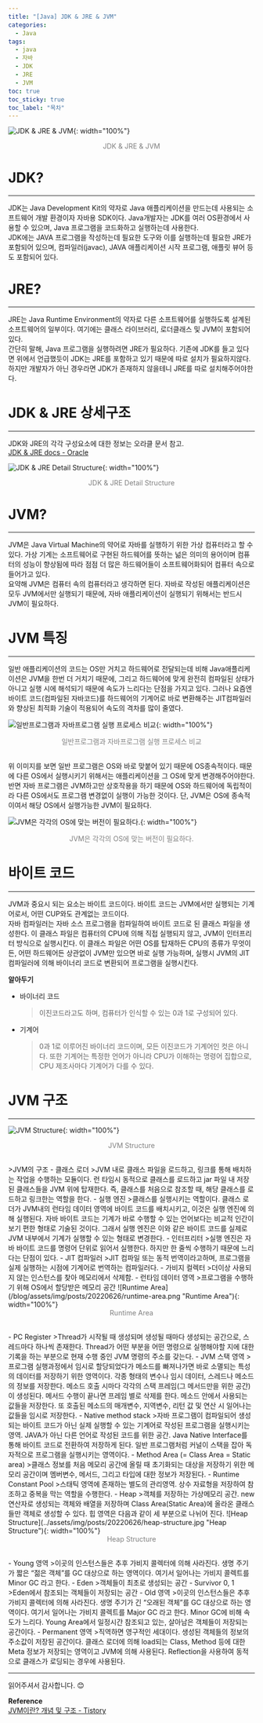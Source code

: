 ```yaml
---
title: "[Java] JDK & JRE & JVM"
categories:
  - Java
tags:
  - java
  - 자바
  - JDK
  - JRE
  - JVM
toc: true
toc_sticky: true
toc_label: "목차"
---
```

![JDK & JRE & JVM](/blog/assets/img/posts/20220626/jdk-jre.png "JDK & JRE & JVM"){: width="100%"}
<div style="color: gray; text-align: center; margin-bottom: 30px;">JDK & JRE & JVM</div>

# JDK?
---
JDK는 Java Development Kit의 약자로 Java 애플리케이션을 만드는데 사용되는 소프트웨어 개발 환경이자 자바용 SDK이다. Java개발자는 JDK를 여러 OS환경에서 사용할 수 있으며, Java 프로그램을 코드화하고 실행하는데 사용한다.  
JDK에는 JAVA 프로그램을 작성하는데 필요한 도구와 이를 실행하는데 필요한 JRE가 포함되어 있으며, 컴파일러(javac), JAVA 애플리케이션 시작 프로그램, 애플릿 뷰어 등도 포함되어 있다.

# JRE?
---
JRE는 Java Runtime Environment의 약자로 다른 소프트웨어를 실행하도록 설계된 소프트웨어의 일부이다. 여기에는 클래스 라이브러리, 로더클래스 및 JVM이 포함되어 있다.  
간단히 말해, Java 프로그램을 실행하려면 JRE가 필요하다. 기존에 JDK를 들고 있다면 위에서 언급했듯이 JDK는 JRE를 포함하고 있기 때문에 따로 설치가 필요하지않다. 하지만 개발자가 아닌 경우라면 JDK가 존재하지 않을테니 JRE를 따로 설치해주어야한다.

# JDK & JRE 상세구조
---
JDK와 JRE의 각각 구성요소에 대한 정보는 오라클 문서 참고.  
[JDK & JRE docs - Oracle](https://docs.oracle.com/javase/8/docs/technotes/tools/windows/jdkfiles.html)

![JDK & JRE Detail Structure](/blog/assets/img/posts/20220626/jdk-jre-structure.png "JDK & JRE Detail Structure"){: width="100%"}
<div style="color: gray; text-align: center; margin-bottom: 30px;">JDK & JRE Detail Structure</div>

# JVM?
---
JVM은 Java Virtual Machine의 약어로 자바를 실행하기 위한 가상 컴퓨터라고 할 수있다. 가상 기계는 소프트웨어로 구현된 하드웨어를 뜻하는 넒은 의미의 용어이며 컴퓨터의 성능이 향상됨에 따라 점점 더 많은 하드웨어들이 소프트웨어화되어 컴퓨터 속으로 들어가고 있다.  
요약해 JVM은 컴퓨터 속의 컴퓨터라고 생각하면 된다. 자바로 작성된 애플리케이션은 모두 JVM에서만 실행되기 때문에, 자바 애플리케이션이 실행되기 위해서는 반드시 JVM이 필요하다.

# JVM 특징
---
일반 애플리케이션의 코드는 OS만 거치고 하드웨어로 전달되는데 비해 Java애플리케이션은 JVM을 한번 더 거치기 때문에, 그리고 하드웨어에 맞게 완전히 컴파일된 상태가 아니고 실행 시에 해석되기 때문에 속도가 느리다는 단점을 가지고 있다. 그러나 요즘엔 바이트 코드(컴파일된 자바코드)를 하드웨어의 기계어로 바로 변환해주는 JIT컴파일러와 향상된 최적화 기술이 적용되어 속도의 격차를 많이 줄였다.

![일반프로그램과 자바프로그램 실행 프로세스 비교](/blog/assets/img/posts/20220626/general-java-compare.png "일반프로그램과 자바프로그램 실행 프로세스 비교"){: width="100%"}
<div style="color: gray; text-align: center; margin-bottom: 30px;">일반프로그램과 자바프로그램 실행 프로세스 비교</div>
위 이미지를 보면 일반 프로그램은 OS와 바로 맞붙어 있기 때문에 OS종속적이다. 때문에 다른 OS에서 실행시키기 위해서는 애플리케이션을 그 OS에 맞게 변경해주어야한다. 반면 자바 프로그램은 JVM하고만 상호작용을 하기 때문에 OS와 하드웨어에 독립적이라 다른 OS에서도 프로그램 변경없이 실행이 가능한 것이다. 단, JVM은 OS에 종속적이여서 해당 OS에서 실행가능한 JVM이 필요하다.

![JVM은 각각의 OS에 맞는 버전이 필요하다.](/blog/assets/img/posts/20220626/java-os-relation.png "JVM은 각각의 OS에 맞는 버전이 필요하다."){: width="100%"}
<div style="color: gray; text-align: center; margin-bottom: 30px;">JVM은 각각의 OS에 맞는 버전이 필요하다.</div>

# 바이트 코드
---
JVM과 중요시 되는 요소는 바이트 코드이다. 바이트 코드는 JVM에서만 실행되는 기계어로서, 어떤 CUP와도 관계없는 코드이다.  
자바 컴파일러는 자바 소스 프로그램을 컴파일하여 바이트 코드로 된 클래스 파일을 생성한다. 이 클래스 파일은 컴퓨터의 CPU에 의해 직접 실행되지 않고, JVM이 인터프리터 방식으로 실행시킨다. 이 클래스 파일은 어떤 OS를 탑재하든 CPU의 종류가 무엇이든, 어떤 하드웨어든 상관없이 JVM만 있으면 바로 실행 가능하며, 실행시 JVM의 JIT컴파일러에 의해 바이너리 코드로 변환되어 프로그램을 실행시킨다.  

__알아두기__  
- 바이너리 코드
    >이진코드라고도 하며, 컴퓨터가 인식할 수 있는 0과 1로 구성되어 있다.  
- 기계어
    >0과 1로 이루어진 바이너리 코드이며, 모든 이진코드가 기계어인 컷은 아니다. 또한 기계어는 특정한 언어가 아니라 CPU가 이해하는 명령어 집합으로, CPU 제조사마다 기계어가 다를 수 있다.

# JVM 구조
---
![JVM Structure](/blog/assets/img/posts/20220626/jvm-structure.png "JVM Structure"){: width="100%"}
<div style="color: gray; text-align: center; margin-bottom: 30px;">JVM Structure</div>
>JVM의 구조
- 클래스 로더
    >JVM 내로 클래스 파일을 로드하고, 링크를 통해 배치하는 작업을 수행하는 모듈이다.
    런 타임시 동적으로 클래스를 로드하고 jar 파일 내 저장된 클래스들을 JVM 위에 탑재한다.
    즉, 클래스를 처음으로 참조할 때, 해당 클래스를 로드하고 링크한는 역할을 한다.
- 실행 엔진
    >클래스를 실행시키는 역할이다.
    클래스 로더가 JVM내의 런타임 데이터 영역에 바이트 코드를 배치시키고, 이것은 실행 엔진에 의해 실행된다.
    자바 바이트 코드는 기계가 바로 수행할 수 있는 언어보다는 비교적 인간이 보기 편한 형태로 기술된 것이다. 그래서 실행 엔진은 이와 같은 바이트 코드를 실제로 JVM 내부에서 기계가 실행할 수 있는 형태로 변경한다.
    - 인터프리터
        >실행 엔진은 자바 바이트 코드를 명령어 단위로 읽어서 실행한다.
        하지만 한 줄씩 수행하기 때문에 느리다는 단점이 있다.
    - JIT 컴파일러
        >JIT 컴파일 또는 동적 번역이라고하며, 프로그램을 실제 실행하는 시점에 기계어로 번역하는 컴파일러다.
    - 가비지 컬렉터
        >더이상 사용되지 않는 인스턴스를 찾아 메모리에서 삭제함.
- 런타임 데이터 영역
    >프로그램을 수행하기 위해 OS에서 할당받은 메모리 공간
    ![Runtime Area](/blog/assets/img/posts/20220626/runtime-area.png "Runtime Area"){: width="100%"}
    <div style="color: gray; text-align: center; margin-bottom: 30px;">Runtime Area</div>
    - PC Register
        >Thread가 시작될 때 생성되며 생성될 때마다 생성되는 공간으로, 스레드마다 하나씩 존재한다.
        Thread가 어떤 부분을 어떤 명령으로 실행해야할 지에 대한 기록을 하는 부분으로 현재 수행 중인 JVM 명령의 주소를 갖는다.
    - JVM 스택 영역
        >프로그램 실행과정에서 임시로 할당되었다가 메소드를 빠져나가면 바로 소멸되는 특성의 데이터를 저장하기 위한 영역이다.
        각종 형태의 변수나 임시 데이터, 스레드나 메소드의 정보를 저장한다.
        메소드 호출 시마다 각각의 스택 프레임(그 메서드만을 위한 공간)이 생성된다. 메서드 수행이 끝나면 프레임 별로 삭제를 한다.
        메소드 안에서 사용되는 값들을 저장한다. 또 호출된 메소드의 매개변수, 지역변수, 리턴 값 및 연산 시 일어나는 값들을 임시로 저장한다.
    - Native method stack
        >자바 프로그램이 컴파일되어 생성되는 바이트 코드가 아닌 실제 실행할 수 있는 기계어로 작성된 프로그램을 실행시키는 영역.
        JAVA가 아닌 다른 언어로 작성된 코드를 위한 공간.
        Java Native Interface를 통해 바이트 코드로 전환하여 저장하게 된다.
        일반 프로그램처럼 커널이 스택을 잡아 독자적으로 프로그램을 실행시키는 영역이다.
    - Method Area (= Class Area = Static area)
        >클래스 정보를 처음 메모리 공간에 올릴 때 초기화되는 대상을 저장하기 위한 메모리 공간이며
        멤버변수, 메서드, 그리고 타입에 대한 정보가 저장된다.
        - Runtime Constant Pool
            >스태틱 영역에 존재하는 별도의 관리영역.
            상수 자료형을 저장하여 참조하고 중복을 막는 역할을 수행한다.
    - Heap
        >객체를 저장하는 가상메모리 공간. new 연산자로 생성되는 객체와 배열을 저장하며
        Class Area(Static Area)에 올라온 클래스들만 객체로 생성할 수 있다.
        힙 영역은 다음과 같이 세 부분으로 나뉘어 진다.
        ![Heap Structure](../assets/img/posts/20220626/heap-structure.jpg "Heap Structure"){: width="100%"}
        <div style="color: gray; text-align: center; margin-bottom: 30px;">Heap Structure</div>
        - Young 영역
            >이곳의 인스턴스들은 추후 가비지 콜렉터에 의해 사라진다.
            생명 주기가 짧은 “젊은 객체”를 GC 대상으로 하는 영역이다.
            여기서 일어나는 가비지 콜렉트를 Minor GC 라고 한다.
            - Eden
                >객체들이 최초로 생성되는 공간
            - Survivor 0, 1
                >Eden에서 참조되는 객체들이 저장되는 공간
        - Old 영역
            >이곳의 인스턴스들은 추후 가비지 콜렉터에 의해 사라진다.
            생명 주기가 긴 “오래된 객체”를 GC 대상으로 하는 영역이다.
            여기서 일어나는 가비지 콜렉트를 Major GC 라고 한다. Minor GC에 비해 속도가 느리다.
            Young Area에서 일정시간 참조되고 있는, 살아남은 객체들이 저장되는 공간이다.
        - Permanent 영역
            >직역하면 영구적인 세대이다.
            생성된 객체들의 정보의 주소값이 저장된 공간이다. 클래스 로더에 의해 load되는 Class, Method 등에 대한 Meta 정보가 저장되는 영역이고 JVM에 의해 사용된다.
            Reflection을 사용하여 동적으로 클래스가 로딩되는 경우에 사용된다.  

---

읽어주셔서 감사합니다. 😊

__Reference__  
[JVM이란? 개념 및 구조 - Tistory](https://doozi0316.tistory.com/entry/1%EC%A3%BC%EC%B0%A8-JVM%EC%9D%80-%EB%AC%B4%EC%97%87%EC%9D%B4%EB%A9%B0-%EC%9E%90%EB%B0%94-%EC%BD%94%EB%93%9C%EB%8A%94-%EC%96%B4%EB%96%BB%EA%B2%8C-%EC%8B%A4%ED%96%89%ED%95%98%EB%8A%94-%EA%B2%83%EC%9D%B8%EA%B0%80)
